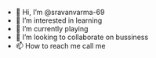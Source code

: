 - 👋 Hi, I’m @sravanvarma-69
- 👀 I’m interested in learning
- 🌱 I’m currently playing 
- 💞️ I’m looking to collaborate on bussiness  
- 📫 How to reach me call me

<!---
sravanvarma-69/sravanvarma-69 is a ✨ special ✨ repository because its `README.md` (this file) appears on your GitHub profile.
You can click the Preview link to take a look at your changes.
--->

